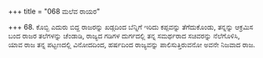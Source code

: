 +++
title = "068 ಮಲೆವ ರಾಯರ"

+++
68. ಕೊಬ್ಬಿ ಎದುರು ಬಿದ್ದ ರಾಜರನ್ನು ಖಡ್ಗದಿಂದ ಬೆನ್ನಿಗೆ ಇರಿದು ಕಪ್ಪವನ್ನು ತೆಗೆದುಕೊಂಡು, ತನ್ನನ್ನು ಆಕ್ರಮಿಸ ಬಂದ ರಾಜರ ತಲೆಗಳನ್ನು ಚೆಂಡಾಡಿ, ರಾಜ್ಯದ ಗಡಿಗಳ ದುರ್ಗದಲ್ಲಿ ತನ್ನ ಸಮರ್ಥರಾದ ಸಚಿವರನ್ನು ನೆಲೆಗೊಳಿಸಿ, ಯಾವ ರಾಜ ತನ್ನ ಪಟ್ಟಣದಲ್ಲಿ ವಿನೋದದಿಂದ, ಹರ್ಷದಿಂದ ರಾಜ್ಯವನ್ನು ಪಾಲಿಸುತ್ತಿರುವನೋ ಅವನೇ ನಿಜವಾದ ರಾಜ.